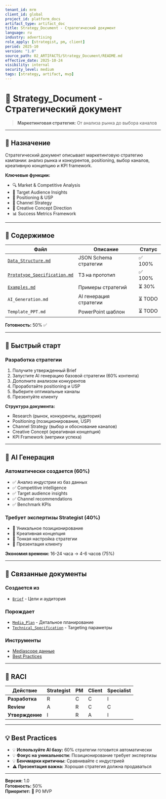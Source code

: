 ```yaml
---
tenant_id: mrm
client_id: global
project_id: platform_docs
artifact_type: artifact_doc
title: Strategy_Document - Стратегический документ
language: ru
industry: advertising
role_apply: [strategist, pm, client]
period: 2025-10
version: "1.0"
source_path: 02_ARTIFACTS/Strategy_Document/README.md
effective_date: 2025-10-24
visibility: internal
security_level: medium
tags: [strategy, artifact, mvp]
---
```


# 🎯 Strategy_Document - Стратегический документ

> **Маркетинговая стратегия:** От анализа рынка до выбора каналов

---

## 🎯 Назначение

Стратегический документ описывает маркетинговую стратегию кампании: анализ рынка и конкурентов, positioning, выбор каналов, креативную концепцию и KPI framework.

**Ключевые функции:**
- 🔍 Market & Competitive Analysis
- 🎯 Target Audience Insights
- 💎 Positioning & USP
- 📢 Channel Strategy
- 🎨 Creative Concept Direction
- 📊 Success Metrics Framework

---

## 📁 Содержимое

| Файл | Описание | Статус |
|------|----------|--------|
| [`Data_Structure.md`](./Data_Structure.md) | JSON Schema стратегии | ✅ 100% |
| [`Prototype_Specification.md`](./Prototype_Specification.md) | ТЗ на прототип | ✅ 100% |
| [`Examples.md`](./Examples.md) | Примеры стратегий | ⏳ 30% |
| `AI_Generation.md` | AI генерация стратегии | ⏳ TODO |
| `Template_PPT.md` | PowerPoint шаблон | ⏳ TODO |

**Готовность:** 50% ✅

---

## 🚀 Быстрый старт

### Разработка стратегии
1. Получите утвержденный Brief
2. Запустите AI генерацию базовой стратегии (60% контента)
3. Дополните анализом конкурентов
4. Проработайте positioning и USP
5. Выберите оптимальные каналы
6. Презентуйте клиенту

**Структура документа:**
- Research (рынок, конкуренты, аудитория)
- Positioning (позиционирование, USP)
- Channel Strategy (выбор и обоснование каналов)
- Creative Concept (креативная концепция)
- KPI Framework (метрики успеха)

---

## 🤖 AI Генерация

### Автоматически создается (60%)
- ✅ Анализ индустрии из баз данных
- ✅ Competitive intelligence
- ✅ Target audience insights
- ✅ Channel recommendations
- ✅ Benchmark KPIs

### Требует экспертизы Strategist (40%)
- 🧠 Уникальное позиционирование
- 🧠 Креативная концепция
- 🧠 Тонкая настройка стратегии
- 🧠 Презентация клиенту

**Экономия времени:** 16-24 часа → 4-6 часов (75%)

---

## 🔗 Связанные документы

### Создается из
- [`Brief`](../Brief/) - Цели и аудитория

### Порождает
- [`Media_Plan`](../Media_Plan/) - Детальное планирование
- [`Technical_Specification`](../Technical_Specification/) - Targeting параметры

### Инструменты
- [Mediascope данные](../../04_PLATFORMS/)
- [Best Practices](../../12_RESEARCH/)

---

## 👥 RACI

| Действие | Strategist | PM | Client | Specialist |
|----------|-----------|-----|--------|-----------|
| **Разработка** | R | C | C | I |
| **Review** | A | R | C | C |
| **Утверждение** | I | R | A | I |

---

## 💡 Best Practices

- 💡 **Используйте AI базу:** 60% стратегии готовится автоматически
- 💡 **Фокус на уникальности:** Позиционирование требует экспертизы
- 💡 **Бенчмарки критичны:** Сравнивайте с индустрией
- ⚠️ **Презентация важна:** Хорошая стратегия должна продаваться

---

**Версия:** 1.0  
**Готовность:** 50%  
**Приоритет:** 🔴 P0 MVP

